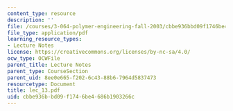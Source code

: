 ```yaml
---
content_type: resource
description: ''
file: /courses/3-064-polymer-engineering-fall-2003/cbbe936bbd09f1746be4686b1903266c_lec_13.pdf
file_type: application/pdf
learning_resource_types:
- Lecture Notes
license: https://creativecommons.org/licenses/by-nc-sa/4.0/
ocw_type: OCWFile
parent_title: Lecture Notes
parent_type: CourseSection
parent_uid: 8ee0e665-f202-6c43-88b6-7964d5837473
resourcetype: Document
title: lec_13.pdf
uid: cbbe936b-bd09-f174-6be4-686b1903266c
---
```

